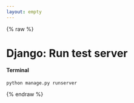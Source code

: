 ```yaml
---
layout: empty
---
```


{% raw %}

# Django: Run test server

#### Terminal
```
python manage.py runserver
```

{% endraw %}
